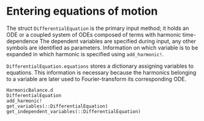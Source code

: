 # Entering equations of motion 

The struct `DifferentialEquation` is the primary input method; it holds an ODE or a coupled system of ODEs composed of terms with harmonic time-dependence
The dependent variables are specified during input, any other symbols
are identified as parameters. Information on which variable is to be expanded in which harmonic is specified using `add_harmonic!`.

`DifferentialEquation.equations` stores a dictionary assigning variables to equations. This information is necessary because the harmonics belonging to a variable are later used to Fourier-transform its corresponding ODE.

```@docs; canonical=false
HarmonicBalance.d
DifferentialEquation
add_harmonic!
get_variables(::DifferentialEquation)
get_independent_variables(::DifferentialEquation)
```
